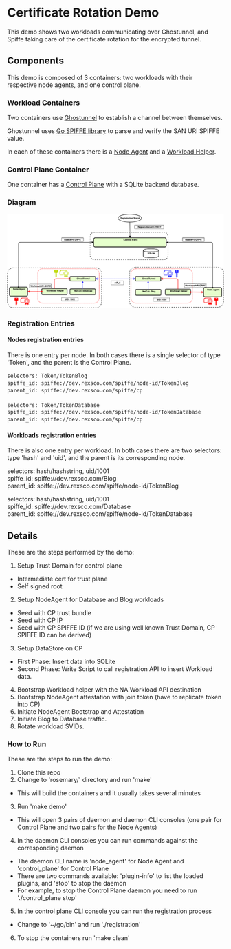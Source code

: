 #  Certificate Rotation Demo

This demo shows two workloads communicating over Ghostunnel, and Spiffe taking care of the certificate rotation for the encrypted tunnel.

## Components

This demo is composed of 3 containers: two workloads with their respective node agents, and one control plane.

### Workload Containers

Two containers use [Ghostunnel](https://github.com/spiffe/ghostunnel) to establish a channel between 
themselves.

Ghostunnel uses [Go SPIFFE library](https://github.com/spiffe/go-spiffe) to parse and verify the SAN URI SPIFFE value.

In each of these containers there is a [Node Agent](https://github.com/spiffe/node-agent) and a [Workload Helper](https://github.com/spiffe/spiffe-example/rosemary/workload_helper).

### Control Plane Container

One container has a [Control Plane](https://github.com/spiffe/control-plane) with a SQLite backend database.


### Diagram

![GitHub Logo](rosemary_release.png)

### Registration Entries

#### Nodes registration entries

There is one entry per node. In both cases there is a single selector of type 'Token', and the parent is the Control Plane.

```bash 
selectors: Token/TokenBlog  
spiffe_id: spiffe://dev.rexsco.com/spiffe/node-id/TokenBlog  
parent_id: spiffe://dev.rexsco.com/spiffe/cp  

selectors: Token/TokenDatabase  
spiffe_id: spiffe://dev.rexsco.com/spiffe/node-id/TokenDatabase  
parent_id: spiffe://dev.rexsco.com/spiffe/cp  
```

#### Workloads registration entries

There is also one entry per workload. In both cases there are two selectors: type 'hash' and 'uid', and the parent is its corresponding node.

selectors: hash/hashstring, uid/1001  
spiffe_id: spiffe://dev.rexsco.com/Blog  
parent_id: spiffe://dev.rexsco.com/spiffe/node-id/TokenBlog  
  
selectors: hash/hashstring, uid/1001  
spiffe_id: spiffe://dev.rexsco.com/Database  
parent_id: spiffe://dev.rexsco.com/spiffe/node-id/TokenDatabase  


## Details

These are the steps performed by the demo:

1. Setup Trust Domain for control plane
- Intermediate cert for trust plane
- Self signed root 
2. Setup NodeAgent for Database and Blog workloads
- Seed with CP trust bundle
- Seed with CP IP 
- Seed with CP SPIFFE ID (if we are using well known Trust Domain, CP SPIFFE ID can be derived)
3. Setup DataStore on CP
- First Phase: Insert data into SQLite 
- Second Phase: Write Script to call registration API to insert Workload data. 
4. Bootstrap Workload helper with the NA Workload API destination 
5. Bootstrap NodeAgent attestation with join token (have to replicate token into CP)
6. Initiate NodeAgent Bootstrap and Attestation 
7. Initiate Blog to Database traffic.
8. Rotate workload SVIDs.

### How to Run

These are the steps to run the demo:

1. Clone this repo
2. Change to 'rosemary/' directory and run 'make'
- This will build the containers and it usually takes several minutes
3. Run 'make demo'
- This will open 3 pairs of daemon and daemon CLI consoles (one pair for Control Plane
and two pairs for the Node Agents)
4. In the daemon CLI consoles you can run commands against the corresponding daemon
- The daemon CLI name is 'node\_agent' for Node Agent and 'control\_plane' for Control Plane
- There are two commands available: 'plugin-info' to list the loaded plugins, and 'stop' to stop the daemon
- For example, to stop the Control Plane daemon you need to run './control_plane stop'
5. In the control plane CLI console you can run the registration process
- Change to '~/go/bin' and run './registration'
6. To stop the containers run 'make clean'